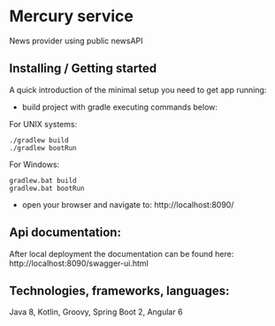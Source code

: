 # Mercury service
News provider using public newsAPI

## Installing / Getting started

A quick introduction of the minimal setup you need to get app running:

- build project with gradle executing commands below:

For UNIX systems:
```shell
./gradlew build
./gradlew bootRun
```

For Windows:
```
gradlew.bat build
gradlew.bat bootRun
```

- open your browser and navigate to: http://localhost:8090/

## Api documentation:

After local deployment the documentation can be found here: http://localhost:8090/swagger-ui.html

## Technologies, frameworks, languages:
Java 8, Kotlin, Groovy, Spring Boot 2, Angular 6

